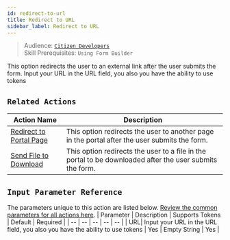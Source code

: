 ```yaml
---
id: redirect-to-url
title: Redirect to URL
sidebar_label: Redirect to URL
---
```


> Audience: [`Citizen Developers`](/docs/audience#citizen-developers)<br/>
> Skill Prerequisites: `Using Form Builder`

This option redirects the user to an external link after the user submits the form. Input your URL in the URL field, you also you have the ability to use tokens

## `Related Actions`

| Action Name                                     | Description                                                                                                                  |
| ----------------------------------------------- | ---------------------------------------------------------------------------------------------------------------------------- |
| [Redirect to Portal Page](/docs/actions/redirect-to-portal-page) |This option redirects the user to another page in the portal after the user submits the form. |
| [Send File to Download](/docs/actions/send-file-to-download) | This option redirects the user to a file in the portal to be downloaded after the user submits the form. |

## `Input Parameter Reference`
The parameters unique to this action are listed below. [Review the common parameters for all actions here](/docs/actions/common-parameters).
| Parameter | Description | Supports Tokens | Default | Required |
| -- | -- | -- | -- | -- |
| URL| Input your URL in the URL field, you also you have the ability to use tokens | Yes | Empty String | Yes |